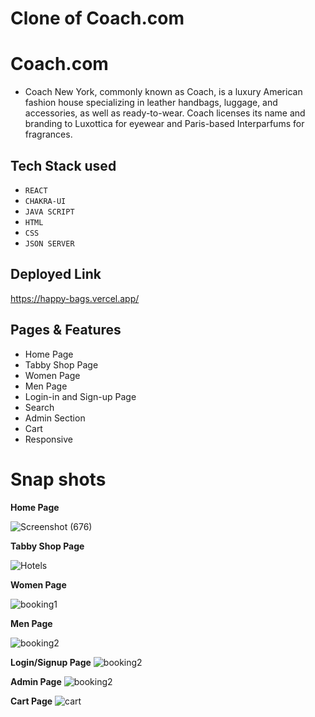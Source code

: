 # Clone of Coach.com


# Coach.com
- Coach New York, commonly known as Coach, is a luxury American fashion house specializing in leather handbags, luggage, and accessories, as well as ready-to-wear. Coach licenses its name and branding to Luxottica for eyewear and Paris-based Interparfums for fragrances.


## Tech Stack used
- `REACT`
- `CHAKRA-UI`
-  `JAVA SCRIPT`
-  `HTML`
-  `CSS`
-  `JSON SERVER`

## Deployed Link
https://happy-bags.vercel.app/

## Pages & Features
- Home Page
- Tabby Shop Page
- Women Page
- Men Page
- Login-in  and Sign-up Page
- Search 
- Admin Section
- Cart
- Responsive


# Snap shots
<b> Home Page </b>

![Screenshot (676)](https://user-images.githubusercontent.com/112814727/232678713-5f08dc7b-b2d4-4188-93dd-dd36cb624082.png)


<b> Tabby Shop Page </b>

![Hotels](https://ibb.co/TmWxXJY)


<b> Women Page </b>

![booking1](https://ibb.co/KXb4JvF)

<b> Men Page </b>

![booking2](https://ibb.co/sFqB2j9)

<b>Login/Signup Page</b>
![booking2](https://ibb.co/JkxRY64)

<b>Admin Page</b>
![booking2](https://ibb.co/27V9CkF)

<b>Cart Page</b>
<img src="https://pasteboard.co/2djBfgp9G4tS.png" alt="cart" />

